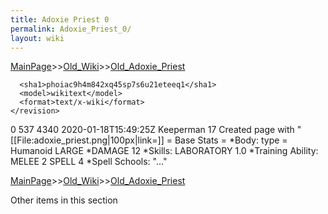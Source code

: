 ```yaml
---
title: Adoxie Priest 0
permalink: Adoxie_Priest_0/
layout: wiki
---
```


[MainPage](/keeperrl_wiki/ "wikilink")>>[Old_Wiki](/keeperrl_wiki/Old_Wiki "wikilink")>>[Old_Adoxie_Priest](/keeperrl_wiki/Old_Adoxie_Priest "wikilink")

      <sha1>phoiac9h4m842xq45sp7s6u21eteeq1</sha1>
      <model>wikitext</model>
      <format>text/x-wiki</format>
    </revision>
  </page>
  <page>
    <title>Adoxie Priest</title>
    <ns>0</ns>
    <id>537</id>
    <revision>
      <id>4340</id>
      <timestamp>2020-01-18T15:49:25Z</timestamp>
      <contributor>
        <username>Keeperman</username>
        <id>17</id>
      </contributor>
      <comment>Created page with &quot;[[File:adoxie_priest.png|100px|link=]]  = Base Stats = *Body: type = Humanoid LARGE  *DAMAGE 12  *Skills: LABORATORY 1.0  *Training Ability: MELEE 2 SPELL 4  *Spell Schools: &quot;...&quot;</comment>
      

[MainPage](/keeperrl_wiki/ "wikilink")>>[Old_Wiki](/keeperrl_wiki/Old_Wiki "wikilink")>>[Old_Adoxie_Priest](/keeperrl_wiki/Old_Adoxie_Priest "wikilink")

Other items in this section
